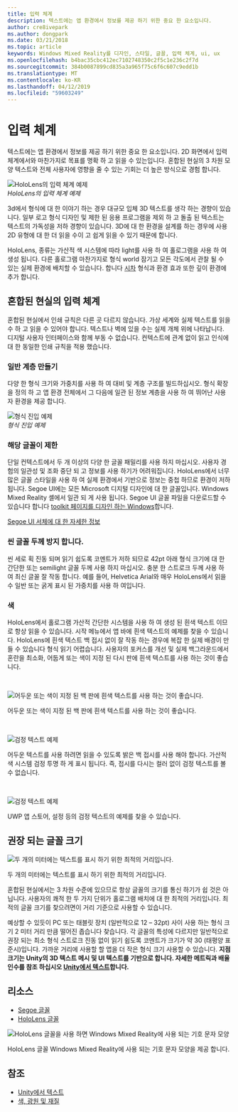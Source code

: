 ```yaml
---
title: 입력 체계
description: 텍스트에는 앱 환경에서 정보를 제공 하기 위한 중요 한 요소입니다.
author: cre8ivepark
ms.author: dongpark
ms.date: 03/21/2018
ms.topic: article
keywords: Windows Mixed Reality를 디자인, 스타일, 글꼴, 입력 체계, ui, ux
ms.openlocfilehash: b4bac35cbc412ec7102748350c2f5c1e236c2f7d
ms.sourcegitcommit: 384b0087899cd835a3a965f75c6f6c607c9edd1b
ms.translationtype: MT
ms.contentlocale: ko-KR
ms.lasthandoff: 04/12/2019
ms.locfileid: "59603249"
---
```

# <a name="typography"></a>입력 체계

텍스트에는 앱 환경에서 정보를 제공 하기 위한 중요 한 요소입니다. 2D 화면에서 입력 체계에서와 마찬가지로 목표를 명확 하 고 읽을 수 있는입니다. 혼합된 현실의 3 차원 모양 텍스트와 전체 사용자에 영향을 줄 수 있는 기회는 더 높은 방식으로 경험 합니다.

![HoloLens의 입력 체계 예제](images/640px-typography-hero2.jpg)<br>
*HoloLens의 입력 체계 예제*

3d에서 형식에 대 한 이야기 하는 경우 대규모 입체 3D 텍스트를 생각 하는 경향이 있습니다. 일부 로고 형식 디자인 및 제한 된 응용 프로그램을 제외 하 고 돌출 된 텍스트는 텍스트의 가독성을 저하 경향이 있습니다. 3D에 대 한 환경을 설계를 하는 경우에 사용 2D 유형에 대 한 더 읽을 수이 고 쉽게 읽을 수 있기 때문에 합니다.

HoloLens, 종류는 가산적 색 시스템에 따라 light를 사용 하 여 홀로그램을 사용 하 여 생성 됩니다. 다른 홀로그램 마찬가지로 형식 world 잠기고 모든 각도에서 관찰 될 수 있는 실제 환경에 배치할 수 있습니다. 합니다 [시차](https://en.wikipedia.org/wiki/Parallax) 형식과 환경 효과 또한 깊이 환경에 추가 합니다.

## <a name="typography-in-mixed-reality"></a>혼합된 현실의 입력 체계

혼합된 현실에서 인쇄 규칙은 다른 곳 다르지 않습니다. 가상 세계와 실제 텍스트를 읽을 수 하 고 읽을 수 있어야 합니다. 텍스트나 벽에 있을 수는 실제 개체 위에 나타납니다. 디지털 사용자 인터페이스와 함께 부동 수 없습니다. 컨텍스트에 관계 없이 읽고 인식에 대 한 동일한 인쇄 규칙을 적용 했습니다.

### <a name="create-clear-hierarchy"></a>일반 계층 만들기

다양 한 형식 크기와 가중치를 사용 하 여 대비 및 계층 구조를 빌드하십시오. 형식 확장을 정의 하 고 앱 환경 전체에서 그 다음에 일관 된 정보 계층을 사용 하 여 뛰어난 사용자 환경을 제공 합니다.

![형식 진입 예제](images/typography-ramp-1000px.jpg)<br>
*형식 진입 예제*

### <a name="limit-your-fonts"></a>해당 글꼴이 제한

단일 컨텍스트에서 두 개 이상의 다양 한 글꼴 패밀리를 사용 하지 마십시오. 사용자 경험의 일관성 및 조화 중단 되 고 정보를 사용 하기가 어려워집니다. HoloLens에서 너무 많은 글꼴 스타일을 사용 하 여 실제 환경에서 기반으로 정보는 중첩 하므로 환경이 저하 됩니다. Segoe UI에는 모든 Microsoft 디지털 디자인에 대 한 글꼴입니다. Windows Mixed Reality 셸에서 일관 되 게 사용 됩니다. Segoe UI 글꼴 파일을 다운로드할 수 있습니다 합니다 [toolkit 페이지를 디자인 하는 Windows](https://docs.microsoft.com/windows/uwp/design-downloads/)합니다.

[Segoe UI 서체에 대 한 자세한 정보](https://docs.microsoft.com/windows/uwp/design/style/typography)

### <a name="avoid-thin-font-weights"></a>씬 글꼴 두께 방지 합니다.

씬 세로 획 진동 되며 읽기 쉽도록 코멘트가 저하 되므로 42pt 아래 형식 크기에 대 한 간단한 또는 semilight 글꼴 두께 사용 하지 마십시오. 충분 한 스트로크 두께 사용 하 여 최신 글꼴 잘 작동 합니다. 예를 들어, Helvetica Arial와 매우 HoloLens에서 읽을 수 일반 또는 굵게 표시 된 가중치를 사용 하 여입니다.

### <a name="color"></a>색

HoloLens에서 홀로그램 가산적 간단한 시스템을 사용 하 여 생성 된 흰색 텍스트 이므로 항상 읽을 수 있습니다. 시작 메뉴에서 앱 바에 흰색 텍스트의 예제를 찾을 수 있습니다. HoloLens에 흰색 텍스트 백 접시 없이 잘 작동 하는 경우에 복잡 한 실제 배경이 만들 수 있습니다 형식 읽기 어렵습니다. 사용자의 포커스를 개선 및 실제 백그라운드에서 혼란을 최소화, 어둡게 또는 색이 지정 된 다시 판에 흰색 텍스트를 사용 하는 것이 좋습니다.

<br>


![어두운 또는 색이 지정 된 백 판에 흰색 텍스트를 사용 하는 것이 좋습니다.](images/typography-whiteonblack2-1000px.jpg)

어두운 또는 색이 지정 된 백 판에 흰색 텍스트를 사용 하는 것이 좋습니다.

<br>


![검정 텍스트 예제](images/640px-typography-textcolors.jpg)

어두운 텍스트를 사용 하려면 읽을 수 있도록 밝은 백 접시를 사용 해야 합니다. 가산적 색 시스템 검정 투명 하 게 표시 됩니다. 즉, 접시를 다시는 컬러 없이 검정 텍스트를 볼 수 없습니다.

<br>


![검정 텍스트 예제](images/640px-typography-blackonwhite.jpg)

UWP 앱 스토어, 설정 등의 검정 텍스트의 예제를 찾을 수 있습니다.

## <a name="recommended-font-size"></a>권장 되는 글꼴 크기

![두 개의 미터에는 텍스트를 표시 하기 위한 최적의 거리입니다.](images/typography-distance-1000px.jpg)

두 개의 미터에는 텍스트를 표시 하기 위한 최적의 거리입니다.

혼합된 현실에서는 3 차원 수준에 있으므로 항상 글꼴의 크기를 통신 하기가 쉽 것은 아닙니다. 사용자의 쾌적 한 두 가지 단위가 홀로그램 배치에 대 한 최적의 거리입니다. 최적의 글꼴 크기를 찾으려면이 거리 기준으로 사용할 수 있습니다.

예상할 수 있듯이 PC 또는 태블릿 장치 (일반적으로 12 – 32pt) 사이 사용 하는 형식 크기 2 미터 거리 만큼 떨어진 좁습니다 찾습니다. 각 글꼴의 특성에 다르지만 일반적으로 권장 되는 최소 형식 스트로크 진동 없이 읽기 쉽도록 코멘트가 크기가 약 30 (태평양 표준시)입니다. 가까운 거리에 사용할 할 앱을 더 작은 형식 크기 사용할 수 있습니다. **지점 크기는 Unity의 3D 텍스트 메시 및 UI 텍스트를 기반으로 합니다. 자세한 메트릭과 배율 인수를 참조 하십시오 [Unity에서 텍스트](text-in-unity.md)합니다.**

## <a name="resources"></a>리소스
* [Segoe 글꼴](http://download.microsoft.com/download/1/B/C/1BCF071A-78EE-4968-ACBE-15461C274B61/Segoe%20fonts%20v1705.zip)
* [HoloLens 글꼴](http://download.microsoft.com/download/3/8/D/38D659E2-4B9C-413A-B2E7-1956181DC427/Hololens%20font.zip)

![HoloLens 글꼴을 사용 하면 Windows Mixed Reality에 사용 되는 기호 문자 모양](images/300px-hololensmdl2symbols.jpg)

HoloLens 글꼴 Windows Mixed Reality에 사용 되는 기호 문자 모양을 제공 합니다.

## <a name="see-also"></a>참조
* [Unity에서 텍스트](http://holodocsfuture/index.php?title=Text_in_Unity&action=edit&redlink=1)
* [색, 광원 및 재질](color,-light-and-materials.md)
